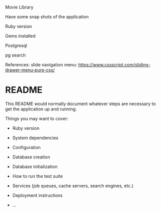 Movie Library





Have some snap shots of the application

Ruby version

Gems installed

Postgresql

pg search


References:
slide navigation menu:
https://www.cssscript.com/sliding-drawer-menu-pure-css/




# README

This README would normally document whatever steps are necessary to get the
application up and running.

Things you may want to cover:

* Ruby version

* System dependencies

* Configuration

* Database creation

* Database initialization

* How to run the test suite

* Services (job queues, cache servers, search engines, etc.)

* Deployment instructions

* ...
